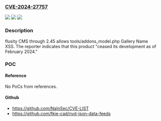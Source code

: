 ### [CVE-2024-27757](https://cve.mitre.org/cgi-bin/cvename.cgi?name=CVE-2024-27757)
![](https://img.shields.io/static/v1?label=Product&message=n%2Fa&color=blue)
![](https://img.shields.io/static/v1?label=Version&message=n%2Fa&color=blue)
![](https://img.shields.io/static/v1?label=Vulnerability&message=n%2Fa&color=brighgreen)

### Description

flusity CMS through 2.45 allows tools/addons_model.php Gallery Name XSS. The reporter indicates that this product "ceased its development as of February 2024."

### POC

#### Reference
No PoCs from references.

#### Github
- https://github.com/NaInSec/CVE-LIST
- https://github.com/fkie-cad/nvd-json-data-feeds

